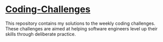 # [Coding-Challenges](https://codingchallenges.fyi/challenges/intro)
This repository contains my solutions to the weekly coding challenges. These challenges are aimed at helping software engineers level up their skills through deliberate practice.


